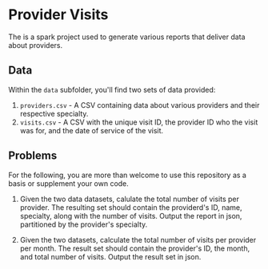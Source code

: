 # Provider Visits

The is a spark project used to generate various reports that deliver data about providers. 

## Data

Within the `data` subfolder, you'll find two sets of data provided:

1. `providers.csv` - A CSV containing data about various providers and their respective specialty. 
2. `visits.csv` - A CSV with the unique visit ID, the provider ID who the visit was for, and the date of service of the visit. 

## Problems

For the following, you are more than welcome to use this repository as a basis or supplement your own code.

1. Given the two data datasets, calulate the total number of visits per provider. The resulting set should contain the providerd's ID, name, specialty, along with the number of visits. Output the report in json, partitioned by the provider's specialty. 

2. Given the two datasets, calculate the total number of visits per provider per month. The result set should contain the provider's ID, the month, and total number of visits. Output the result set in json.

